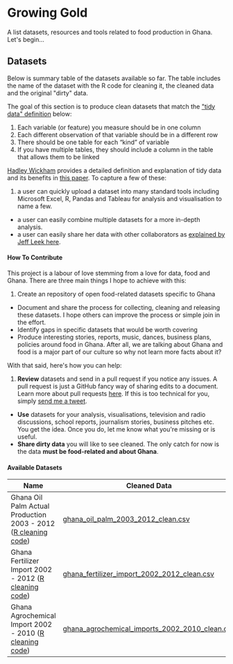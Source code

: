 # Growing Gold
A list datasets, resources and tools related to food production in Ghana. Let's begin...

## Datasets
Below is summary table of the datasets available so far. The table includes the name of the dataset with the R code for cleaning it, the cleaned data and the original "dirty" data.

The goal of this section is to produce clean datasets that match the ["tidy data" definition](https://en.wikipedia.org/wiki/Tidy_data) below:
 1. Each variable (or feature) you measure should be in one column
 2. Each different observation of that variable should be in a different row
 3. There should be one table for each “kind” of variable
 4. If you have multiple tables, they should include a column in the table that allows them to be linked


 [Hadley Wickham](http://hadley.nz/) provides a detailed definition and explanation of tidy data and its benefits in [this paper](http://vita.had.co.nz/papers/tidy-data.pdf).  To capture a few of these:
  1. a user can quickly upload a dataset into many standard tools including  Microsoft Excel, R, Pandas and Tableau for analysis and visualisation to name a few.
  + a user can easily combine multiple datasets for a more in-depth analysis.
  + a user can easily share her data with other collaborators as [explained by Jeff Leek here](https://github.com/jtleek/datasharing).


  #### How To Contribute
  This project is a labour of love stemming from a love for data, food and Ghana. There are three main things I hope to achieve with this:
  1. Create an repository of open food-related datasets specific to Ghana
  + Document and share the process for collecting, cleaning and releasing these datasets. I hope others can improve the process or simple join in the effort.
  + Identify gaps in specific datasets that would be worth covering
  + Produce interesting stories, reports, music, dances, business plans, policies around food in Ghana. After all, we are talking about Ghana and food is a major part of our culture so why not learn more facts about it?


  With that said, here's how you can help:
  1. **Review** datasets and send in a pull request if you notice any issues. A pull request is just a GitHub fancy way of sharing edits to a document. Learn more about pull requests [here](https://help.github.com/articles/creating-a-pull-request/). If this is too technical for you, simply [send me a tweet](https://twitter.com/sdopoku).
  + **Use** datasets for your analysis, visualisations, television and radio discussions, school reports, journalism stories, business pitches etc. You get the idea. Once you do, let me know what you're missing or is useful.
  + **Share dirty data**  you will like to see cleaned. The only catch for now is the data **must be food-related and about Ghana**.



#### Available Datasets
Name |Cleaned Data | Dirty Data | Source  
-------- |------- |--------- | ---------
Ghana Oil Palm Actual Production 2003 - 2012 ([R cleaning code](/datasets/cleaning_code/ghana_oil_palm_actual_2003_2012.R)) | [ghana_oil_palm_2003_2012_clean.csv](/datasets/clean_data/ghana_oil_palm_2003_2012_clean.csv)| [ghana_oil_palm_2003_2012_dirty.csv](/datasets/dirty_data/ghana_oil_palm_2003_2012_dirty.csv)  | Page 20 - [Ghana Agriculture Facts & Figures](/datasets/sources/mofa_agriculture_ghana_facts_and_figures_2012.pdf)
Ghana Fertilizer Import 2002 - 2012  ([R cleaning code](/datasets/cleaning_code/ghana_fertilizer_import.R))| [ghana_fertilizer_import_2002_2012_clean.csv](/datasets/clean_data/ghana_fertilizer_import_2002_2012_clean.csv) | [ghana_fertilizer_import_2002_2012_dirty](/datasets/dirty_data/ghana_fertilizer_import_2002_2012_dirty.csv) | Page 54 - [Ghana Agriculture Facts & Figures](/datasets/sources/mofa_agriculture_ghana_facts_and_figures_2012.pdf)
Ghana Agrochemical Import 2002 - 2010  ([R cleaning code](/datasets/cleaning_code/ghana_agrochemical_imports.R))| [ghana_agrochemical_imports_2002_2010_clean.csv](/datasets/clean_data/ghana_agrochemical_imports_2002_2010_clean.csv) | [ghana_agrochemical_imports_2002_2010_dirty](/datasets/dirty_data/ghana_agrochemical_imports_2002_2010_dirty.csv) | Page 54 - [Ghana Agriculture Facts & Figures](/datasets/sources/mofa_agriculture_ghana_facts_and_figures_2012.pdf)
